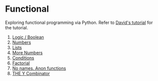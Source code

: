 Functional
==========


Exploring functional programming via Python. Refer to [David's tutorial](https://www.youtube.com/watch?v=5C6sv7-eTKg) for the tutorial.

1. [Logic / Boolean](src/logic.py)
2. [Numbers](src/numbers.py)
3. [Lists](src/data_structures.py)
4. [More Numbers](src/more_num.py)
5. [Conditions](src/conditions.py)
6. [Factorial](src/factorial.py)
7. [No names. Anon functions](src/anon.py)
7. [THE Y Combinator](src/y.py)
